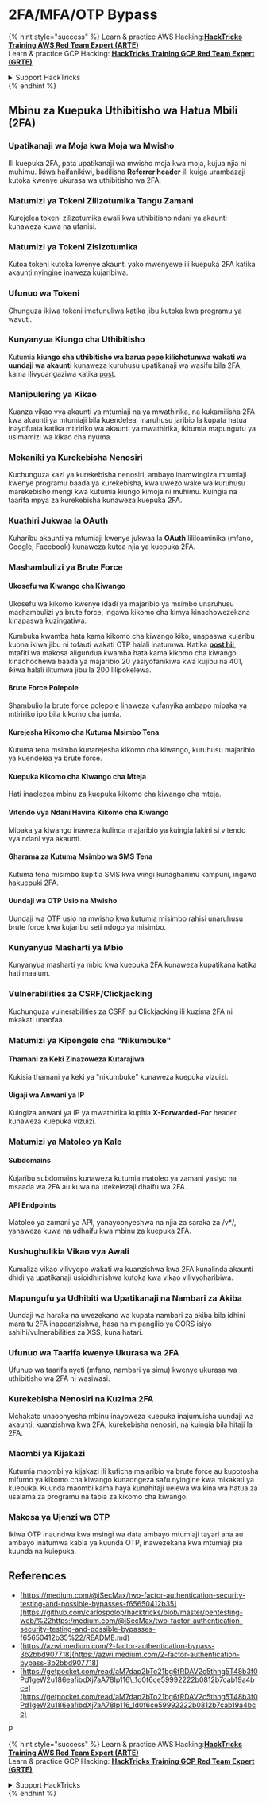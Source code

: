 # 2FA/MFA/OTP Bypass

{% hint style="success" %}
Learn & practice AWS Hacking:<img src="../.gitbook/assets/arte.png" alt="" data-size="line">[**HackTricks Training AWS Red Team Expert (ARTE)**](https://training.hacktricks.xyz/courses/arte)<img src="../.gitbook/assets/arte.png" alt="" data-size="line">\
Learn & practice GCP Hacking: <img src="../.gitbook/assets/grte.png" alt="" data-size="line">[**HackTricks Training GCP Red Team Expert (GRTE)**<img src="../.gitbook/assets/grte.png" alt="" data-size="line">](https://training.hacktricks.xyz/courses/grte)

<details>

<summary>Support HackTricks</summary>

* Check the [**subscription plans**](https://github.com/sponsors/carlospolop)!
* **Join the** 💬 [**Discord group**](https://discord.gg/hRep4RUj7f) or the [**telegram group**](https://t.me/peass) or **follow** us on **Twitter** 🐦 [**@hacktricks\_live**](https://twitter.com/hacktricks_live)**.**
* **Share hacking tricks by submitting PRs to the** [**HackTricks**](https://github.com/carlospolop/hacktricks) and [**HackTricks Cloud**](https://github.com/carlospolop/hacktricks-cloud) github repos.

</details>
{% endhint %}

## **Mbinu za Kuepuka Uthibitisho wa Hatua Mbili (2FA)**

### **Upatikanaji wa Moja kwa Moja wa Mwisho**

Ili kuepuka 2FA, pata upatikanaji wa mwisho moja kwa moja, kujua njia ni muhimu. Ikiwa haifanikiwi, badilisha **Referrer header** ili kuiga urambazaji kutoka kwenye ukurasa wa uthibitisho wa 2FA.

### **Matumizi ya Tokeni Zilizotumika Tangu Zamani**

Kurejelea tokeni zilizotumika awali kwa uthibitisho ndani ya akaunti kunaweza kuwa na ufanisi.

### **Matumizi ya Tokeni Zisizotumika**

Kutoa tokeni kutoka kwenye akaunti yako mwenyewe ili kuepuka 2FA katika akaunti nyingine inaweza kujaribiwa.

### **Ufunuo wa Tokeni**

Chunguza ikiwa tokeni imefunuliwa katika jibu kutoka kwa programu ya wavuti.

### **Kunyanyua Kiungo cha Uthibitisho**

Kutumia **kiungo cha uthibitisho wa barua pepe kilichotumwa wakati wa uundaji wa akaunti** kunaweza kuruhusu upatikanaji wa wasifu bila 2FA, kama ilivyoangaziwa katika [post](https://srahulceh.medium.com/behind-the-scenes-of-a-security-bug-the-perils-of-2fa-cookie-generation-496d9519771b).

### **Manipulering ya Kikao**

Kuanza vikao vya akaunti ya mtumiaji na ya mwathirika, na kukamilisha 2FA kwa akaunti ya mtumiaji bila kuendelea, inaruhusu jaribio la kupata hatua inayofuata katika mtiririko wa akaunti ya mwathirika, ikitumia mapungufu ya usimamizi wa kikao cha nyuma.

### **Mekaniki ya Kurekebisha Nenosiri**

Kuchunguza kazi ya kurekebisha nenosiri, ambayo inamwingiza mtumiaji kwenye programu baada ya kurekebisha, kwa uwezo wake wa kuruhusu marekebisho mengi kwa kutumia kiungo kimoja ni muhimu. Kuingia na taarifa mpya za kurekebisha kunaweza kuepuka 2FA.

### **Kuathiri Jukwaa la OAuth**

Kuharibu akaunti ya mtumiaji kwenye jukwaa la **OAuth** lililoaminika (mfano, Google, Facebook) kunaweza kutoa njia ya kuepuka 2FA.

### **Mashambulizi ya Brute Force**

#### **Ukosefu wa Kiwango cha Kiwango**

Ukosefu wa kikomo kwenye idadi ya majaribio ya msimbo unaruhusu mashambulizi ya brute force, ingawa kikomo cha kimya kinachowezekana kinapaswa kuzingatiwa.

Kumbuka kwamba hata kama kikomo cha kiwango kiko, unapaswa kujaribu kuona ikiwa jibu ni tofauti wakati OTP halali inatumwa. Katika [**post hii**](https://mokhansec.medium.com/the-2-200-ato-most-bug-hunters-overlooked-by-closing-intruder-too-soon-505f21d56732), mtafiti wa makosa aligundua kwamba hata kama kikomo cha kiwango kinachochewa baada ya majaribio 20 yasiyofanikiwa kwa kujibu na 401, ikiwa halali ilitumwa jibu la 200 lilipokelewa.

#### **Brute Force Polepole**

Shambulio la brute force polepole linaweza kufanyika ambapo mipaka ya mtiririko ipo bila kikomo cha jumla.

#### **Kurejesha Kikomo cha Kutuma Msimbo Tena**

Kutuma tena msimbo kunarejesha kikomo cha kiwango, kuruhusu majaribio ya kuendelea ya brute force.

#### **Kuepuka Kikomo cha Kiwango cha Mteja**

Hati inaelezea mbinu za kuepuka kikomo cha kiwango cha mteja.

#### **Vitendo vya Ndani Havina Kikomo cha Kiwango**

Mipaka ya kiwango inaweza kulinda majaribio ya kuingia lakini si vitendo vya ndani vya akaunti.

#### **Gharama za Kutuma Msimbo wa SMS Tena**

Kutuma tena misimbo kupitia SMS kwa wingi kunagharimu kampuni, ingawa hakuepuki 2FA.

#### **Uundaji wa OTP Usio na Mwisho**

Uundaji wa OTP usio na mwisho kwa kutumia misimbo rahisi unaruhusu brute force kwa kujaribu seti ndogo ya misimbo.

### **Kunyanyua Masharti ya Mbio**

Kunyanyua masharti ya mbio kwa kuepuka 2FA kunaweza kupatikana katika hati maalum.

### **Vulnerabilities za CSRF/Clickjacking**

Kuchunguza vulnerabilities za CSRF au Clickjacking ili kuzima 2FA ni mkakati unaofaa.

### **Matumizi ya Kipengele cha "Nikumbuke"**

#### **Thamani za Keki Zinazoweza Kutarajiwa**

Kukisia thamani ya keki ya "nikumbuke" kunaweza kuepuka vizuizi.

#### **Uigaji wa Anwani ya IP**

Kuingiza anwani ya IP ya mwathirika kupitia **X-Forwarded-For** header kunaweza kuepuka vizuizi.

### **Matumizi ya Matoleo ya Kale**

#### **Subdomains**

Kujaribu subdomains kunaweza kutumia matoleo ya zamani yasiyo na msaada wa 2FA au kuwa na utekelezaji dhaifu wa 2FA.

#### **API Endpoints**

Matoleo ya zamani ya API, yanayoonyeshwa na njia za saraka za /v\*/, yanaweza kuwa na udhaifu kwa mbinu za kuepuka 2FA.

### **Kushughulikia Vikao vya Awali**

Kumaliza vikao vilivyopo wakati wa kuanzishwa kwa 2FA kunalinda akaunti dhidi ya upatikanaji usioidhinishwa kutoka kwa vikao vilivyoharibiwa.

### **Mapungufu ya Udhibiti wa Upatikanaji na Nambari za Akiba**

Uundaji wa haraka na uwezekano wa kupata nambari za akiba bila idhini mara tu 2FA inapoanzishwa, hasa na mipangilio ya CORS isiyo sahihi/vulnerabilities za XSS, kuna hatari.

### **Ufunuo wa Taarifa kwenye Ukurasa wa 2FA**

Ufunuo wa taarifa nyeti (mfano, nambari ya simu) kwenye ukurasa wa uthibitisho wa 2FA ni wasiwasi.

### **Kurekebisha Nenosiri na Kuzima 2FA**

Mchakato unaoonyesha mbinu inayoweza kuepuka inajumuisha uundaji wa akaunti, kuanzishwa kwa 2FA, kurekebisha nenosiri, na kuingia bila hitaji la 2FA.

### **Maombi ya Kijakazi**

Kutumia maombi ya kijakazi ili kuficha majaribio ya brute force au kupotosha mifumo ya kikomo cha kiwango kunaongeza safu nyingine kwa mikakati ya kuepuka. Kuunda maombi kama haya kunahitaji uelewa wa kina wa hatua za usalama za programu na tabia za kikomo cha kiwango.

### Makosa ya Ujenzi wa OTP

Ikiwa OTP inaundwa kwa msingi wa data ambayo mtumiaji tayari ana au ambayo inatumwa kabla ya kuunda OTP, inawezekana kwa mtumiaji pia kuunda na kuiepuka.

## References

* [https://medium.com/@iSecMax/two-factor-authentication-security-testing-and-possible-bypasses-f65650412b35](https://github.com/carlospolop/hacktricks/blob/master/pentesting-web/%22https:/medium.com/@iSecMax/two-factor-authentication-security-testing-and-possible-bypasses-f65650412b35%22/README.md)
* [https://azwi.medium.com/2-factor-authentication-bypass-3b2bbd907718](https://azwi.medium.com/2-factor-authentication-bypass-3b2bbd907718)
* [https://getpocket.com/read/aM7dap2bTo21bg6fRDAV2c5thng5T48b3f0Pd1geW2u186eafibdXj7aA78Ip116\_1d0f6ce59992222b0812b7cab19a4bce](https://getpocket.com/read/aM7dap2bTo21bg6fRDAV2c5thng5T48b3f0Pd1geW2u186eafibdXj7aA78Ip116_1d0f6ce59992222b0812b7cab19a4bce)

P

{% hint style="success" %}
Learn & practice AWS Hacking:<img src="../.gitbook/assets/arte.png" alt="" data-size="line">[**HackTricks Training AWS Red Team Expert (ARTE)**](https://training.hacktricks.xyz/courses/arte)<img src="../.gitbook/assets/arte.png" alt="" data-size="line">\
Learn & practice GCP Hacking: <img src="../.gitbook/assets/grte.png" alt="" data-size="line">[**HackTricks Training GCP Red Team Expert (GRTE)**<img src="../.gitbook/assets/grte.png" alt="" data-size="line">](https://training.hacktricks.xyz/courses/grte)

<details>

<summary>Support HackTricks</summary>

* Check the [**subscription plans**](https://github.com/sponsors/carlospolop)!
* **Join the** 💬 [**Discord group**](https://discord.gg/hRep4RUj7f) or the [**telegram group**](https://t.me/peass) or **follow** us on **Twitter** 🐦 [**@hacktricks\_live**](https://twitter.com/hacktricks_live)**.**
* **Share hacking tricks by submitting PRs to the** [**HackTricks**](https://github.com/carlospolop/hacktricks) and [**HackTricks Cloud**](https://github.com/carlospolop/hacktricks-cloud) github repos.

</details>
{% endhint %}
